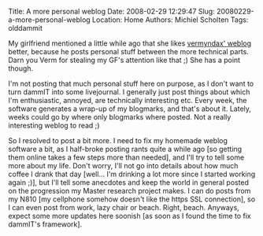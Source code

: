 Title: A more personal weblog
Date: 2008-02-29 12:29:47
Slug: 20080229-a-more-personal-weblog
Location: Home
Authors: Michiel Scholten
Tags: olddammit

<p>My girlfriend mentioned a little while ago that she likes <a href="http://galaxycow.com/blogs/vermyndax/">vermyndax' weblog</a> better, because he posts personal stuff between the more technical parts. Darn you Verm for stealing my GF's attention like that ;) She has a point though.</p>

<p>I'm not posting that much personal stuff here on purpose, as I don't want to turn dammIT into some livejournal. I generally just post things about which I'm enthusiastic, annoyed, are technically interesting etc. Every week, the software generates a wrap-up of my blogmarks, and that's about it. Lately, weeks could go by where only blogmarks where posted. Not a really interesting weblog to read ;)</p>

<p>So I resolved to post a bit more. I need to fix my homemade weblog software a bit, as I half-broke posting rants quite a while ago [so getting them online takes a few steps more than needed], and I'll try to tell some more about my life. Don't worry, I'll not go into details about how much coffee I drank that day [well... I'm drinking a lot more since I started working again ;)], but I'll tell some anecdotes and keep the world in general posted on the progression my Master research project makes. I can do posts from my N810 [my cellphone somehow doesn't like the https SSL connection], so I can even post from work, lazy chair or beach. Right, beach. Anyways, expect some more updates here soonish [as soon as I found the time to fix dammIT's framework].</p>